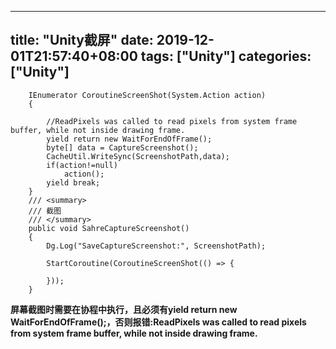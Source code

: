 ﻿
---
title: "Unity截屏"
date: 2019-12-01T21:57:40+08:00
tags: ["Unity"]
categories: ["Unity"]
---

<!--more-->


```
    IEnumerator CoroutineScreenShot(System.Action action)
    {

        //ReadPixels was called to read pixels from system frame buffer, while not inside drawing frame.
        yield return new WaitForEndOfFrame();
        byte[] data = CaptureScreenshot();
        CacheUtil.WriteSync(ScreenshotPath,data);
        if(action!=null)
            action();
        yield break;
    }
    /// <summary>
    /// 截图
    /// </summary>
    public void SahreCaptureScreenshot()
    {
        Dg.Log("SaveCaptureScreenshot:", ScreenshotPath);

        StartCoroutine(CoroutineScreenShot(() => {
        
        }));
    }
```
**屏幕截图时需要在协程中执行，且必须有yield return new WaitForEndOfFrame();，否则报错:ReadPixels was called to read pixels from system frame buffer, while not inside drawing frame.**
